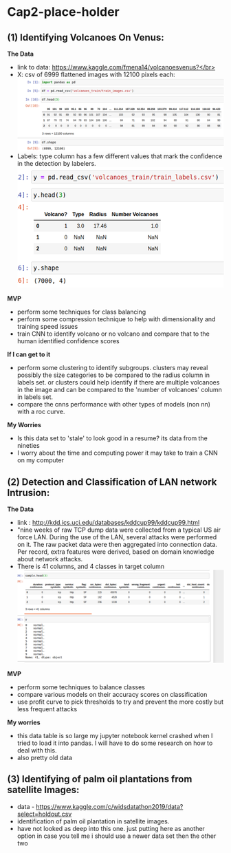 # Cap2-place-holder

## (1) Identifying Volcanoes On Venus:
 **The Data**</br>
- link to data: https://www.kaggle.com/fmena14/volcanoesvenus?</br>
- X: csv of 6999 flattened images with 12100 pixels each:</br>
![eda1](images/volcanoe-eda-screenshot.png)</br>
- Labels: type column has a few different values that mark the confidence in the detection by labelers.</br>
![eda2](images/vov_sreen2.png) </br>

**MVP**
- perform some techniques for class balancing
- perform some compression technique to help with dimensionality and training speed issues
- train CNN to identify volcano or no volcano and compare that to the human identified confidence scores
 
**If I can get to it**
- perform some clustering to identify subgroups. clusters may reveal possibly the size categories to be compared to the radius column in labels set. or clusters could help identify if there are multiple volcanoes in the image and can be compared to the 'number of volcanoes' column in labels set.
- compare the cnns performance with other types of models (non nn) with a roc curve.
 
**My Worries**
- Is this data set to 'stale' to look good in a resume? its data from the nineties
- I worry about the time and computing power it may take to train a CNN on my computer







## (2) Detection and Classification of LAN network Intrusion:
**The Data**
- link : http://kdd.ics.uci.edu/databases/kddcup99/kddcup99.html
- "nine weeks of raw TCP dump data were collected from a typical US air force LAN. During the use of the LAN, several attacks were performed on it. The raw packet data were then aggregated into connection data. Per record, extra features were derived, based on domain knowledge about network attacks. 
- There is 41 columns, and 4 classes in target column</br>
![lan1](images/lan-screen1.png)</br>

**MVP**
- perform some techniques to balance classes
- compare various models on their accuracy scores on classification
- use profit curve to pick thresholds to try and prevent the more costly but less frequent attacks
 
**My worries**
- this data table is so large my jupyter notebook kernel crashed when I tried to load it into pandas. I will have to do some research on how to deal with this.
- also pretty old data


## (3) Identifying  of palm oil plantations from satellite Images: 
- data - https://www.kaggle.com/c/widsdatathon2019/data?select=holdout.csv
- identification of palm oil plantation in satellite images.
- have not looked as deep into this one. just putting here as another option in case you tell me i should  use a newer data set then the other two
